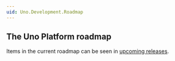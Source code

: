 ```yaml
---
uid: Uno.Development.Roadmap
---
```


## The Uno Platform roadmap

Items in the current roadmap can be seen in [upcoming releases](https://github.com/unoplatform/uno/milestones).
